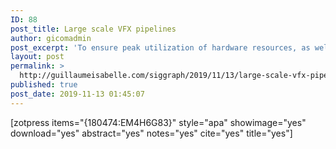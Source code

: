 ```yaml
---
ID: 88
post_title: Large scale VFX pipelines
author: gicomadmin
post_excerpt: 'To ensure peak utilization of hardware resources, as well as handle the increasingly dynamic demands placed on its render farm infrastructure, Weta Digital developed custom queuing, scheduling, job description and submission systems - which work in concert to maximize the available cores across a large range of non-uniform task types.'
layout: post
permalink: >
  http://guillaumeisabelle.com/siggraph/2019/11/13/large-scale-vfx-pipelines/
published: true
post_date: 2019-11-13 01:45:07
---
```

<!-- wp:paragraph -->



<!-- /wp:paragraph -->

<!-- wp:shortcode --> [zotpress items="{180474:EM4H6G83}" style="apa" showimage="yes" download="yes" abstract="yes" notes="yes" cite="yes" title="yes"] 

<!-- /wp:shortcode -->